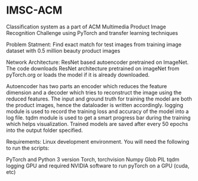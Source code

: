 # IMSC-ACM
Classification system as a part of ACM Multimedia Product Image Recognition Challenge using PyTorch and transfer learning techniques

Problem Statment: Find exact match for test images from training image dataset with 0.5 million beauty product images 

Network Architecture: ResNet based autoencoder pretrained on ImageNet.
The code downloads ResNet architecture pretrained on imageNet from pyTorch.org or loads the model if it is already downloaded.

Autoencoder has two parts an encoder which reduces the feature dimension and a decoder which tries to reconstruct the image using the reduced features. 
The input and ground truth for training the model are both the product images, hence the dataloader is written accordingly.
logging module is used to record the training loss and accuracy of the model into a log file.
tqdm module is used to get a smart progress bar during the training which helps visualization.
Trained models are saved after every 50 epochs into the output folder specified.


Requirements:
Linux development environment. You will need the following to run the scripts:

PyTorch and Python 3 version
Torch, torchvision
Numpy
Glob
PIL
tqdm
logging
GPU and required NVIDIA software to run pyTorch on a GPU (cuda, etc)


